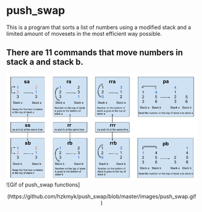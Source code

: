 # push_swap
This is a program that sorts a list of numbers using a modified stack and a limited amount of movesets in the most efficient way possible.
## There are 11 commands that move numbers in stack a and stack b.
![Image of push_swap functions](https://github.com/hzkmyk/push_swap/blob/master/images/push_swap.png)
![Gif of push_swap functions]
<p align="center">(https://github.com/hzkmyk/push_swap/blob/master/images/push_swap.gif)</p>

